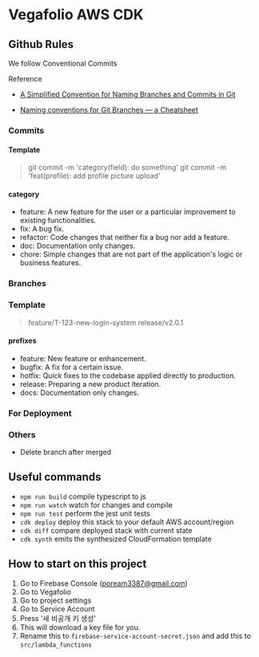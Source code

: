 # Vegafolio AWS CDK


## Github Rules

We follow Conventional Commits

Reference
- [A Simplified Convention for Naming Branches and Commits in Git](https://dev.to/varbsan/a-simplified-convention-for-naming-branches-and-commits-in-git-il4)

- [Naming conventions for Git Branches — a Cheatsheet](https://medium.com/@abhay.pixolo/naming-conventions-for-git-branches-a-cheatsheet-8549feca2534)

### Commits

#### Template

> git commit -m 'category(field): do something'
> git commit -m 'feat(profile): add profile picture upload'

#### category

- feature: A new feature for the user or a particular improvement to existing functionalities.
- fix: A bug fix.
- refactor: Code changes that neither fix a bug nor add a feature.
- doc: Documentation only changes.
- chore: Simple changes that are not part of the application's logic or business features.

### Branches

### Template

> feature/T-123-new-login-system
> release/v2.0.1

#### prefixes
- feature: New feature or enhancement.
- bugfix: A fix for a certain issue.
- hotfix: Quick fixes to the codebase applied directly to production.
- release: Preparing a new product iteration.
- docs: Documentation only changes.


### For Deployment 

### Others

- Delete branch after merged


## Useful commands

* `npm run build`   compile typescript to js
* `npm run watch`   watch for changes and compile
* `npm run test`    perform the jest unit tests
* `cdk deploy`      deploy this stack to your default AWS account/region
* `cdk diff`        compare deployed stack with current state
* `cdk synth`       emits the synthesized CloudFormation template

## How to start on this project

1. Go to Firebase Console (poream3387@gmail.com)
2. Go to Vegafolio
3. Go to project settings
4. Go to Service Account
5. Press '새 비공개 키 생성' 
6. This will download a key file for you. 
7. Rename this to `firebase-service-account-secret.json` and add this to `src/lambda_functions`
